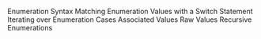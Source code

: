 Enumeration Syntax
Matching Enumeration Values with a Switch Statement
Iterating over Enumeration Cases
Associated Values
Raw Values
Recursive Enumerations
